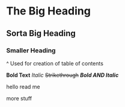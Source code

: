 # The Big Heading
## Sorta Big Heading
### Smaller Heading
^ Used for creation of table of contents

**Bold Text** *Italic*  ~~Strikethrough~~ 
***Bold AND Italic*** 

hello
read me

more stuff

